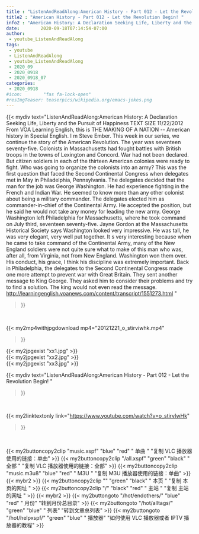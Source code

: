 ```yaml
---
title : "ListenAndReadAlong:American History - Part 012 - Let the Revolution Begin! "
title2 : "American History - Part 012 - Let the Revolution Begin! "
info2 : "American History: A Declaration Seeking Life, Liberty and the Pursuit of Happiness TEXT SIZE  11/22/2012 From VOA Learning English, this is THE MAKING OF A NATION -- American history in Special English. I m Steve Ember.   This week in our series, we continue the story of the American Revolution.   The year was seventeen seventy-five. Colonists in Massachusetts had fought battles with British troops in the towns of Lexington and Concord. War had not been declared. But citizen soldiers in each of the thirteen American colonies were ready to fight.   Who was going to organize the colonists into an army?   This was the first question that faced the Second Continental Congress when delegates met in May in Philadelphia, Pennsylvania.    The delegates decided that the man for the job was George Washington. He had experience fighting in the French and Indian War. He seemed to know more than any other colonist about being a military commander.    The delegates elected him as commander-in-chief of the Continental Army. He accepted the position, but he said he would not take any money for leading the new army.   George Washington left Philadelphia for Massachusetts, where he took command on July third, seventeen seventy-five.  Jayne Gordon at the Massachusetts Historical Society says Washington looked very impressive.    He was tall, he was very elegant, very well put together. It s very interesting because when he came to take command of the Continental Army, many of the New England soldiers were not quite sure what to make of this man who was, after all, from Virginia, not from New England. Washington won them over. His conduct, his grace, I think his discipline was extremely important.    Back in Philadelphia, the delegates to the Second Continental Congress made one more attempt to prevent war with Great Britain.  They sent another message to King George. They asked him to consider their problems and try to find a solution.    The king would not even read the message. http://learningenglish.voanews.com/content/transcript/1551273.html "
date:        2020-09-18T07:14:54-07:00
author:
 - youtube_ListenAndReadAlong
tags:
 - youtube
 - ListenAndReadAlong
 - youtube_ListenAndReadAlong
 - 2020_09
 - 2020_0918
 - 2020_0918_07
categories:
 - 2020_0918
#icon:        "fas fa-lock-open"
#resImgTeaser: teaserpics/wikipedia.org/emacs-jokes.png
---
```


{{< mydiv text="ListenAndReadAlong:American History: A Declaration Seeking Life, Liberty and the Pursuit of Happiness TEXT SIZE  11/22/2012 From VOA Learning English, this is THE MAKING OF A NATION -- American history in Special English. I m Steve Ember.   This week in our series, we continue the story of the American Revolution.   The year was seventeen seventy-five. Colonists in Massachusetts had fought battles with British troops in the towns of Lexington and Concord. War had not been declared. But citizen soldiers in each of the thirteen American colonies were ready to fight.   Who was going to organize the colonists into an army?   This was the first question that faced the Second Continental Congress when delegates met in May in Philadelphia, Pennsylvania.    The delegates decided that the man for the job was George Washington. He had experience fighting in the French and Indian War. He seemed to know more than any other colonist about being a military commander.    The delegates elected him as commander-in-chief of the Continental Army. He accepted the position, but he said he would not take any money for leading the new army.   George Washington left Philadelphia for Massachusetts, where he took command on July third, seventeen seventy-five.  Jayne Gordon at the Massachusetts Historical Society says Washington looked very impressive.    He was tall, he was very elegant, very well put together. It s very interesting because when he came to take command of the Continental Army, many of the New England soldiers were not quite sure what to make of this man who was, after all, from Virginia, not from New England. Washington won them over. His conduct, his grace, I think his discipline was extremely important.    Back in Philadelphia, the delegates to the Second Continental Congress made one more attempt to prevent war with Great Britain.  They sent another message to King George. They asked him to consider their problems and try to find a solution.    The king would not even read the message. http://learningenglish.voanews.com/content/transcript/1551273.html "
>}}
<br>


{{< my2mp4withjpgdownload mp4="20121221_o_stirviwhk.mp4"
>}}

{{< my2jpgexist "xx1.jpg" >}}<br>
{{< my2jpgexist "xx2.jpg" >}}<br>
{{< my2jpgexist "xx3.jpg" >}}<br>



{{< mydiv text="ListenAndReadAlong:American History - Part 012 - Let the Revolution Begin! "
>}}
<br>

{{< my2linktextonly link="https://www.youtube.com/watch?v=o_stirvIwHk"
>}}


<br>

{{< my2buttoncopy2clip "music.xspf"        "blue"   "red"    " 单曲 "  "复制 VLC 播放器使用的链接：单曲" >}} {{< my2buttoncopy2clip "/all.xspf"         "green"  "black"  " 全部 "  "复制 VLC 播放器使用的链接：全部" >}} {{< my2buttoncopy2clip "music.m3u8"        "blue"   "red"    " M3U  "    "复制 M3U 播放器使用的链接：单曲" >}} {{< mybr2 >}} {{< my2buttoncopy2clip ""                  "green"  "black"  " 本页 "    "复制 本页的网址 " >}} {{< my2buttoncopy2clip "/"                 "black"  "red"    " 主站 "    "复制 主站的网址 " >}} {{< mybr2 >}} {{< my2buttongoto      "/hot/endothers/"   "blue"   "red"    " 月份"   "转到月份总目录" >}} {{< my2buttongoto      "/hot/alltags/"     "green"  "blue"   " 列表"   "转到文章总列表" >}} {{< my2buttongoto      "/hot/helpxspf/"    "green"  "blue"   " 播放器" "如何使用 VLC 播放器或者 IPTV 播放器的教程" >}} 
